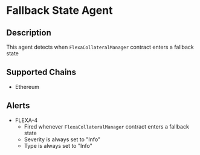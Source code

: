 # Fallback State Agent

## Description

This agent detects when `FlexaCollateralManager` contract enters a fallback state

## Supported Chains

- Ethereum

## Alerts

- FLEXA-4
  - Fired whenever `FlexaCollateralManager` contract enters a fallback state
  - Severity is always set to "Info"
  - Type is always set to "Info"
